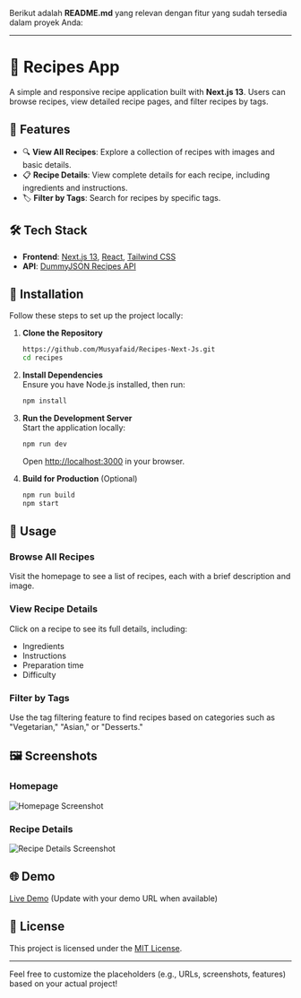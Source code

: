 Berikut adalah **README.md** yang relevan dengan fitur yang sudah tersedia dalam proyek Anda:

---

# 📖 Recipes App  

A simple and responsive recipe application built with **Next.js 13**. Users can browse recipes, view detailed recipe pages, and filter recipes by tags.

## 🌟 Features  

- 🔍 **View All Recipes**: Explore a collection of recipes with images and basic details.  
- 📋 **Recipe Details**: View complete details for each recipe, including ingredients and instructions.  
- 🏷️ **Filter by Tags**: Search for recipes by specific tags.  

## 🛠️ Tech Stack  

- **Frontend**: [Next.js 13](https://nextjs.org/), [React](https://reactjs.org/), [Tailwind CSS](https://tailwindcss.com/)  
- **API**: [DummyJSON Recipes API](https://dummyjson.com/)  

## 🚀 Installation  

Follow these steps to set up the project locally:

1. **Clone the Repository**  
   ```bash
   https://github.com/Musyafaid/Recipes-Next-Js.git
   cd recipes
   ```

2. **Install Dependencies**  
   Ensure you have Node.js installed, then run:  
   ```bash
   npm install
   ```

3. **Run the Development Server**  
   Start the application locally:  
   ```bash
   npm run dev
   ```
   Open [http://localhost:3000](http://localhost:3000) in your browser.

4. **Build for Production** (Optional)  
   ```bash
   npm run build
   npm start
   ```



## 🔧 Usage  

### Browse All Recipes  
Visit the homepage to see a list of recipes, each with a brief description and image.  

### View Recipe Details  
Click on a recipe to see its full details, including:  
- Ingredients  
- Instructions  
- Preparation time  
- Difficulty  

### Filter by Tags  
Use the tag filtering feature to find recipes based on categories such as "Vegetarian," "Asian," or "Desserts."

## 🖼️ Screenshots  

### Homepage  
![Homepage Screenshot](https://via.placeholder.com/800x400.png?text=Homepage)  

### Recipe Details  
![Recipe Details Screenshot](https://via.placeholder.com/800x400.png?text=Recipe+Details)

## 🌐 Demo  

[Live Demo](#) (Update with your demo URL when available)

## 📜 License  

This project is licensed under the [MIT License](LICENSE).

---

Feel free to customize the placeholders (e.g., URLs, screenshots, features) based on your actual project!
